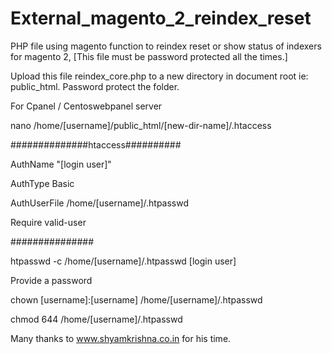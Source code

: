 # External_magento_2_reindex_reset
PHP file using magento function to reindex reset or show status of indexers for magento 2, 
[This file must be password protected all the times.]

Upload this file reindex_core.php to a new directory in document root ie: public_html.
Password protect the folder.

For Cpanel / Centoswebpanel server

nano /home/[username]/public_html/[new-dir-name]/.htaccess

##############htaccess##########

AuthName "[login user]"
  
AuthType Basic

AuthUserFile /home/[username]/.htpasswd
  
Require valid-user

###############

htpasswd -c /home/[username]/.htpasswd [login user]
  
Provide a password

chown [username]:[username] /home/[username]/.htpasswd
  
chmod 644 /home/[username]/.htpasswd
  
Many thanks to www.shyamkrishna.co.in for his time.
